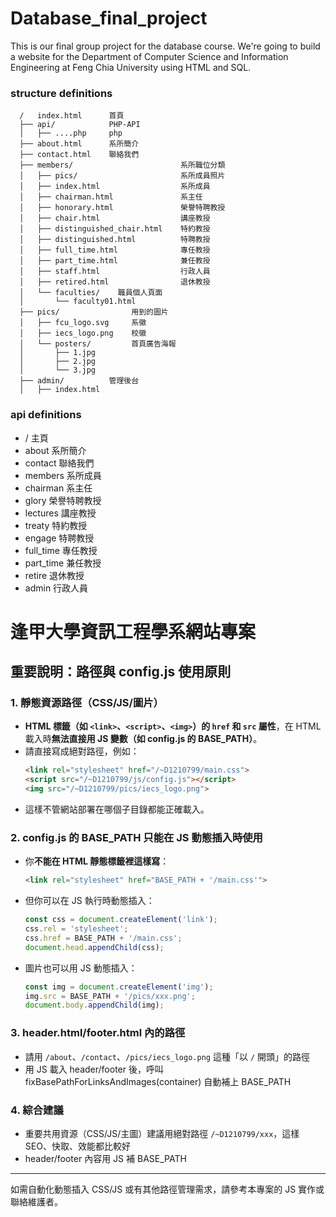 # Database_final_project
This is our final group project for the database course. We're going to build a website for the Department of Computer Science and Information Engineering at Feng Chia University using HTML and SQL.

### structure definitions
```
  /   index.html      首頁
  ├── api/            PHP-API
  │   ├── ....php     php
  ├── about.html      系所簡介
  ├── contact.html    聯絡我們
  ├── members/                        系所職位分類
  │   ├── pics/                       系所成員照片
  │   ├── index.html                  系所成員
  │   ├── chairman.html               系主任
  │   ├── honorary.html               榮譽特聘教授
  │   ├── chair.html                  講座教授
  │   ├── distinguished_chair.html    特約教授
  │   ├── distinguished.html          特聘教授
  │   ├── full_time.html              專任教授
  │   ├── part_time.html              兼任教授
  │   ├── staff.html                  行政人員
  │   ├── retired.html                退休教授
  │   └── faculties/    職員個人頁面
  │       └── faculty01.html
  ├── pics/                用到的圖片
  │   ├── fcu_logo.svg     系徽
  │   ├── iecs_logo.png    校徽
  │   └── posters/         首頁廣告海報
  │       ├── 1.jpg
  │       ├── 2.jpg
  │       └── 3.jpg
  ├── admin/          管理後台
  │   ├── index.html
```

### api definitions
- / 主頁
- about 系所簡介
- contact 聯絡我們
- members 系所成員
- chairman 系主任
- glory 榮譽特聘教授
- lectures 講座教授
- treaty 特約教授
- engage 特聘教授
- full_time 專任教授
- part_time 兼任教授
- retire 退休教授
- admin 行政人員

# 逢甲大學資訊工程學系網站專案

## 重要說明：路徑與 config.js 使用原則

### 1. 靜態資源路徑（CSS/JS/圖片）
- **HTML 標籤（如 `<link>`、`<script>`、`<img>`）的 `href` 和 `src` 屬性**，在 HTML 載入時**無法直接用 JS 變數（如 config.js 的 BASE_PATH）**。
- 請直接寫成絕對路徑，例如：
  ```html
  <link rel="stylesheet" href="/~D1210799/main.css">
  <script src="/~D1210799/js/config.js"></script>
  <img src="/~D1210799/pics/iecs_logo.png">
  ```
- 這樣不管網站部署在哪個子目錄都能正確載入。

### 2. config.js 的 BASE_PATH 只能在 JS 動態插入時使用
- 你**不能在 HTML 靜態標籤裡這樣寫**：
  ```html
  <link rel="stylesheet" href="BASE_PATH + '/main.css'">
  ```
- 但你可以在 JS 執行時動態插入：
  ```js
  const css = document.createElement('link');
  css.rel = 'stylesheet';
  css.href = BASE_PATH + '/main.css';
  document.head.appendChild(css);
  ```
- 圖片也可以用 JS 動態插入：
  ```js
  const img = document.createElement('img');
  img.src = BASE_PATH + '/pics/xxx.png';
  document.body.appendChild(img);
  ```

### 3. header.html/footer.html 內的路徑
- 請用 `/about`、`/contact`、`/pics/iecs_logo.png` 這種「以 `/` 開頭」的路徑
- 用 JS 載入 header/footer 後，呼叫 fixBasePathForLinksAndImages(container) 自動補上 BASE_PATH

### 4. 綜合建議
- 重要共用資源（CSS/JS/主圖）建議用絕對路徑 `/~D1210799/xxx`，這樣 SEO、快取、效能都比較好
- header/footer 內容用 JS 補 BASE_PATH

---

如需自動化動態插入 CSS/JS 或有其他路徑管理需求，請參考本專案的 JS 實作或聯絡維護者。
